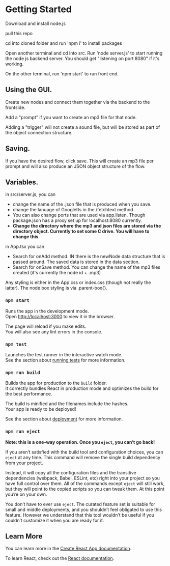 # Getting Started 

Download and install node.js

pull this repo

cd into cloned folder and run 'npm i' to install packages

Open another terminal and cd into src. Run 'node server.js' to start running the node js backend server. You should get "listening on port 8080" if it's working.

On the other terminal, run 'npm start' to run front end.

## Using the GUI.

Create new nodes and connect them together via the backend to the frontside.

Add a "prompt" if you want to create an mp3 file for that node.

Adding a "trigger" will not create a sound file, but will be stored as part of the object connection structure.

## Saving.

If you have the desired flow, click save. This will create an mp3 file per prompt and will also produce an JSON object structure of the flow.

## Variables.

in src/server.js, you can 
- change the name of the .json file that is produced when you save.
- change the lanuage of Googletts in the /fetchtext method.
- You can also change ports that are used via app.listen. Though package.json has a proxy set up for localhost:8080 currently.
- **Change the directory where the mp3 and json files are stored via the directory object. Currently to set some C drive. You will have to change this**

in App.tsx you can
- Search for onAdd method. IN there is the newNode data structure that is passed around. The saved data is stored in the data section.
- Search for onSave method. You can change the name of the mp3 files created (it's currently the node id + .mp3)

Any styling is either in the App.css or index.css (though not really the latter). 
The node box styling is via .parent-box{}.



### `npm start`

Runs the app in the development mode.\
Open [http://localhost:3000](http://localhost:3000) to view it in the browser.

The page will reload if you make edits.\
You will also see any lint errors in the console.

### `npm test`

Launches the test runner in the interactive watch mode.\
See the section about [running tests](https://facebook.github.io/create-react-app/docs/running-tests) for more information.

### `npm run build`

Builds the app for production to the `build` folder.\
It correctly bundles React in production mode and optimizes the build for the best performance.

The build is minified and the filenames include the hashes.\
Your app is ready to be deployed!

See the section about [deployment](https://facebook.github.io/create-react-app/docs/deployment) for more information.

### `npm run eject`

**Note: this is a one-way operation. Once you `eject`, you can’t go back!**

If you aren’t satisfied with the build tool and configuration choices, you can `eject` at any time. This command will remove the single build dependency from your project.

Instead, it will copy all the configuration files and the transitive dependencies (webpack, Babel, ESLint, etc) right into your project so you have full control over them. All of the commands except `eject` will still work, but they will point to the copied scripts so you can tweak them. At this point you’re on your own.

You don’t have to ever use `eject`. The curated feature set is suitable for small and middle deployments, and you shouldn’t feel obligated to use this feature. However we understand that this tool wouldn’t be useful if you couldn’t customize it when you are ready for it.

## Learn More

You can learn more in the [Create React App documentation](https://facebook.github.io/create-react-app/docs/getting-started).

To learn React, check out the [React documentation](https://reactjs.org/).
